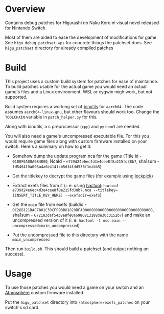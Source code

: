  
# Overview

Contains debug patches for Higurashi no Naku Koro ni visual novel released for Nintendo Switch.

Most of them are aided to ease the development of modifications for game. See `higu_debug_patchset.wps` for concrete things the patchset does. See `higu_patchset` directory for already compiled patches

# Build

This project uses a custom build system for patches for ease of maintaince. To build patches usable for the actual game you would need an actual game's files and a Linux environment. WSL or cygwin migh work, but not supported.

Build system requires a working set of [binutils](https://www.gnu.org/software/binutils/) for `aarch64`. The code assumes `aarch64-linux-gnu`, but other flavours should work too. Change the `TOOLCHAIN` variable in `patch_helper.py` for this.

Along with binutils, a c preprocessor (`cpp`) and `python3` are needed.

You will also need a game's uncompressed executable file. For this you would require game files along with custom firmware installed on your switch. Here's a summary on how to get it:

- Somehow dump the update program nca for the game (Title id - `0100F6A00A684000`, NcaId - `e739d24e6ec4d3e4cee8f8a215fd38b7`, sha1sum - `fd5464f0a093a4a6e4141cb5d34fdd535f1eabb5`)

- Get the titlekey to decrypt the game files (for example using [lockpick](https://github.com/shchmue/Lockpick))

- Extract exefs files from it (i. e. using [hactool](https://github.com/SciresM/hactool): `hactool e739d24e6ec4d3e4cee8f8a215fd38b7.nca --titlekey=[INSERT_TITLE_KEY_HERE] --exefsdir=exefs`)

- Get the `main` file from exefs (buildid - `0C28B121BAC7801C3DCFF93B81820BFA00000000000000000000000000000000`, sha1sum - `672183daf5438e8fe0a6986813188de30c3152b7`) and make an uncompressed version of it (i. e. `hactool -t nso main --uncompressed=main_uncompressed`)

- Put the uncompressed file to this directory with the name `main_uncompressed`

Then run `build.sh`. This should build a patchset (and output nothing on success).

# Usage

To use those patches you would need a game on your switch and an [Atmosphère](https://github.com/Atmosphere-NX/Atmosphere) custom firmware installed.

Put the `higu_patchset` directory into `/atmosphere/exefs_patches` on your switch's sd card.

